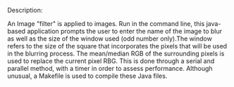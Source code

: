 Description: 

An Image "filter" is applied to images. Run in the command line, this java-based application prompts the user to enter the name of the image to blur as well as the size of the window used (odd number only).The window refers to the size of the square that incorporates the pixels that will be used in the blurring process. The mean/median RGB of the surrounding pixels is used to replace the current pixel RBG. This is done through a serial and parallel method, with a timer in order to assess performance.
Although unusual, a Makefile is used to compile these Java files. 
